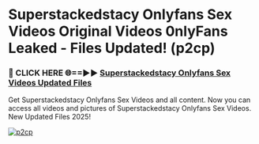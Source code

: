 # Superstackedstacy Onlyfans Sex Videos Original Videos 0nlyFans Leaked - Files Updated! (p2cp)

<h3>🔴 CLICK HERE 🌐==►► <a href="https://best4dudes.click/HH4t6V" rel="nofollow">Superstackedstacy Onlyfans Sex Videos Updated Files</a></h3>

Get Superstackedstacy Onlyfans Sex Videos and all content. Now you can access all videos and pictures of Superstackedstacy Onlyfans Sex Videos. New Updated Files 2025!

[![p2cp](https://github.com/user-attachments/assets/8c521d6e-e6e3-4a75-9320-d58ab9d79d5b)](https://best4dudes.click/HH4t6V)
